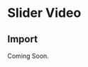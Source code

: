 # Slider Video

<ComponentTabbedLinks slug={__slug} />

## Import

<ComponentImport tagName="vds-slider-video" />

Coming Soon.
